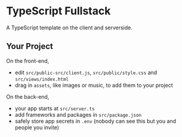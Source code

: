 TypeScript Fullstack
=================

A TypeScript template on the client and serverside.


Your Project
------------

On the front-end,
- edit `src/public-src/client.js`, `src/public/style.css` and `src/views/index.html`
- drag in `assets`, like images or music, to add them to your project

On the back-end,
- your app starts at `src/server.ts`
- add frameworks and packages in `src/package.json`
- safely store app secrets in `.env` (nobody can see this but you and people you invite)
